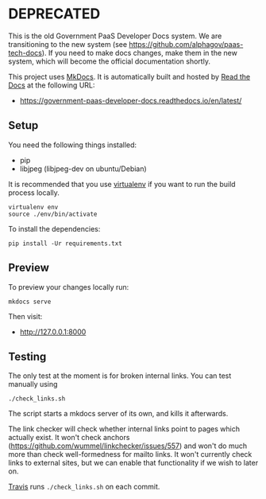 # DEPRECATED

This is the old Government PaaS Developer Docs system. We are transitioning to the new system (see https://github.com/alphagov/paas-tech-docs). If you need to make docs changes, make them in the new system, which will become the official documentation shortly. 

This project uses [MkDocs][]. It is automatically built and hosted by [Read
the Docs][] at the following URL:

- https://government-paas-developer-docs.readthedocs.io/en/latest/

[MkDocs]: http://www.mkdocs.org/
[Read the Docs]: https://readthedocs.org/

## Setup

You need the following things installed:
- pip
- libjpeg  (libjpeg-dev on ubuntu/Debian)

It is recommended that you use [virtualenv][] if you want to run the build
process locally.

[virtualenv]: https://virtualenv.pypa.io/en/latest/

    virtualenv env
    source ./env/bin/activate

To install the dependencies:

    pip install -Ur requirements.txt

## Preview

To preview your changes locally run:

    mkdocs serve

Then visit:

- http://127.0.0.1:8000

## Testing

The only test at the moment is for broken internal links.
You can test manually using

    ./check_links.sh

The script starts a mkdocs server of its own, and kills it afterwards.

The link checker will check whether internal links point to pages which actually exist.
It won't check anchors (https://github.com/wummel/linkchecker/issues/557) and won't do much more than check well-formedness for mailto links.
It won't currently check links to external sites, but we can enable that functionality if we wish to later on.

[Travis][] runs `./check_links.sh` on each commit.

[Travis]: https://travis-ci.org/alphagov/paas-developer-docs
